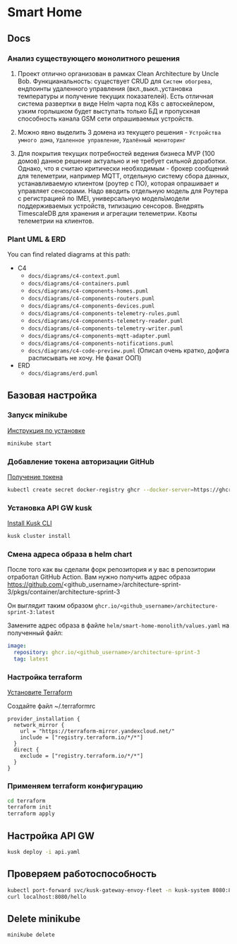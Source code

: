 # Smart Home

## Docs

### Анализ существующего монолитного решения

1. Проект отлично организован в рамках Clean Architecture by Uncle Bob. Функцианальность: существует CRUD для `Систем обогрева`, ендпоинты удаленного управления (вкл.,выкл.,установка температуры и получение текущих показателей). Есть отличная система развертки в виде Helm чарта под K8s с автоскейлером, узким горлышком будет выступать только БД и пропускная способность канала GSM сети опрашиваемых устройств.

2. Можно явно выделить 3 домена из текущего решения - `Устройства умного дома`, `Удаленное управление`, `Удалённый мониторинг`

3. Для покрытия текущих потребностей ведения бизнеса MVP (100 домов) данное решение актуально и не требует сильной доработки. Однако, что я считаю критически необходимым - брокер сообщений для телеметрии, например MQTT, отдельную систему сбора данных, устанавливаемую клиентом (роутер с ПО), которая опрашивает и управляет сенсорами. Надо вводить отдельную модель для Роутера с регистрацией по IMEI, универсальную модель\модели поддерживаемых устройств, типизацию сенсоров. Внедрять TimescaleDB для хранения и агрегации телеметрии. Квоты телеметрии на клиентов.

### Plant UML & ERD

You can find related diagrams at this path:

- C4
  - `docs/diagrams/c4-context.puml`
  - `docs/diagrams/c4-containers.puml`
  - `docs/diagrams/c4-components-homes.puml`
  - `docs/diagrams/c4-components-routers.puml`
  - `docs/diagrams/c4-components-devices.puml`
  - `docs/diagrams/c4-components-telemetry-rules.puml`
  - `docs/diagrams/c4-components-telemetry-reader.puml`
  - `docs/diagrams/c4-components-telemetry-writer.puml`
  - `docs/diagrams/c4-components-mqtt-adapter.puml`
  - `docs/diagrams/c4-components-notifications.puml`
  - `docs/diagrams/c4-code-preview.puml` (Описал очень кратко, дофига расписывать не хочу. Не фанат ООП)
- ERD
  - `docs/diagrams/erd.puml`

## Базовая настройка

### Запуск minikube

[Инструкция по установке](https://minikube.sigs.k8s.io/docs/start/)

```bash
minikube start
```

### Добавление токена авторизации GitHub

[Получение токена](https://github.com/settings/tokens/new)

```bash
kubectl create secret docker-registry ghcr --docker-server=https://ghcr.io --docker-username=<github_username> --docker-password=<github_token> -n default
```

### Установка API GW kusk

[Install Kusk CLI](https://docs.kusk.io/getting-started/install-kusk-cli)

```bash
kusk cluster install
```

### Смена адреса образа в helm chart

После того как вы сделали форк репозитория и у вас в репозитории отработал GitHub Action. Вам нужно получить адрес образа <https://github.com/><github_username>/architecture-sprint-3/pkgs/container/architecture-sprint-3

Он выглядит таким образом
```ghcr.io/<github_username>/architecture-sprint-3:latest```

Замените адрес образа в файле `helm/smart-home-monolith/values.yaml` на полученный файл:

```yaml
image:
  repository: ghcr.io/<github_username>/architecture-sprint-3
  tag: latest
```

### Настройка terraform

[Установите Terraform](https://yandex.cloud/ru/docs/tutorials/infrastructure-management/terraform-quickstart#install-terraform)

Создайте файл ~/.terraformrc

```hcl
provider_installation {
  network_mirror {
    url = "https://terraform-mirror.yandexcloud.net/"
    include = ["registry.terraform.io/*/*"]
  }
  direct {
    exclude = ["registry.terraform.io/*/*"]
  }
}
```

### Применяем terraform конфигурацию

```bash
cd terraform
terraform init
terraform apply
```

## Настройка API GW

```bash
kusk deploy -i api.yaml
```

## Проверяем работоспособность

```bash
kubectl port-forward svc/kusk-gateway-envoy-fleet -n kusk-system 8080:80
curl localhost:8080/hello
```

## Delete minikube

```bash
minikube delete
```
